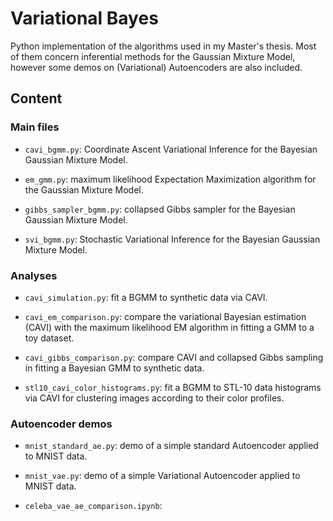 # Variational Bayes

Python implementation of the algorithms used in my Master's thesis. Most of them concern inferential methods for the Gaussian Mixture Model, however some demos on (Variational) Autoencoders are also included.

## Content

### Main files

* `cavi_bgmm.py`: Coordinate Ascent Variational Inference for the Bayesian Gaussian Mixture Model.

* `em_gmm.py`: maximum likelihood Expectation Maximization algorithm for the Gaussian Mixture Model.

* `gibbs_sampler_bgmm.py`: collapsed Gibbs sampler for the Bayesian Gaussian Mixture Model.

* `svi_bgmm.py`: Stochastic Variational Inference for the Bayesian Gaussian Mixture Model.

### Analyses

* `cavi_simulation.py`: fit a BGMM to synthetic data via CAVI.

* `cavi_em_comparison.py`: compare the variational Bayesian estimation (CAVI) with the maximum likelihood EM algorithm in fitting a GMM to a toy dataset.

* `cavi_gibbs_comparison.py`: compare CAVI and collapsed Gibbs sampling in fitting a
Bayesian GMM to synthetic data.

* `stl10_cavi_color_histograms.py`: fit a BGMM to STL-10 data histograms via CAVI for clustering images according to their color profiles.

### Autoencoder demos

* `mnist_standard_ae.py`: demo of a simple standard Autoencoder applied to MNIST data.

* `mnist_vae.py`: demo of a simple Variational Autoencoder applied to MNIST data.

* `celeba_vae_ae_comparison.ipynb`:






